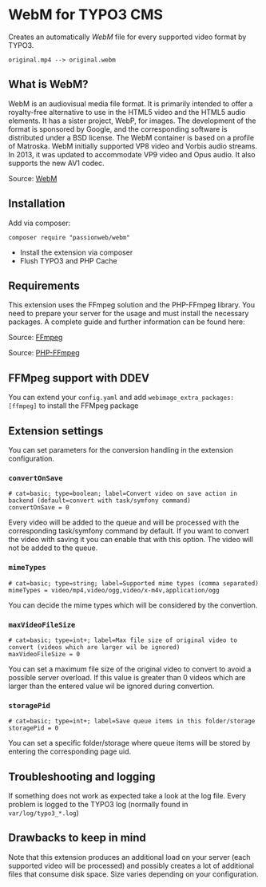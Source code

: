 # WebM for TYPO3 CMS

Creates an automatically _WebM_ file for every supported video format by TYPO3.

    original.mp4 --> original.webm

## What is WebM?

WebM is an audiovisual media file format. It is primarily intended to offer a royalty-free alternative to use in the HTML5 video and the HTML5 audio elements. It has a sister project, WebP,
for images. The development of the format is sponsored by Google, and the corresponding software is distributed under a BSD license. The WebM container is based on a profile of Matroska. WebM
initially supported VP8 video and Vorbis audio streams. In 2013, it was updated to accommodate VP9 video and Opus audio. It also supports the new AV1 codec.

Source: [WebM](https://en.wikipedia.org/wiki/WebM "WebM")

## Installation

Add via composer:

    composer require "passionweb/webm"

* Install the extension via composer
* Flush TYPO3 and PHP Cache

## Requirements

This extension uses the FFmpeg solution and the PHP-FFmpeg library. You need to prepare your server for the usage and must install the necessary packages. A complete guide and further information can be found here:

Source: [FFmpeg](https://ffmpeg.org/ "FFmpeg")

Source: [PHP-FFmpeg](https://github.com/PHP-FFMpeg/PHP-FFMpeg "PHP-FFmpeg")

## FFMpeg support with DDEV

You can extend your `config.yaml` and add `webimage_extra_packages: [ffmpeg]` to install the FFMpeg package

## Extension settings

You can set parameters for the conversion handling in the extension configuration.

### `convertOnSave`

    # cat=basic; type=boolean; label=Convert video on save action in backend (default=convert with task/symfony command)
    convertOnSave = 0

Every video will be added to the queue and will be processed with the corresponding task/symfony command by default. If you want to convert the video with saving it you can enable that with this option. The video will not be added to the queue.

### `mimeTypes`

    # cat=basic; type=string; label=Supported mime types (comma separated)
    mimeTypes = video/mp4,video/ogg,video/x-m4v,application/ogg

You can decide the mime types which will be considered by the convertion.

### `maxVideoFileSize`

    # cat=basic; type=int+; label=Max file size of original video to convert (videos which are larger wil be ignored)
    maxVideoFileSize = 0

You can set a maximum file size of the original video to convert to avoid a possible server overload. If this value is greater than 0 videos which are larger than the entered value wil be ignored during convertion.

### `storagePid`

    # cat=basic; type=int+; label=Save queue items in this folder/storage
    storagePid = 0

You can set a specific folder/storage where queue items will be stored by entering the corresponding page uid.

## Troubleshooting and logging

If something does not work as expected take a look at the log file.
Every problem is logged to the TYPO3 log (normally found in `var/log/typo3_*.log`)

## Drawbacks to keep in mind

Note that this extension produces an additional load on your server (each supported video will be processed) and possibly creates a lot of
additional files that consume disk space. Size varies depending on your configuration.

